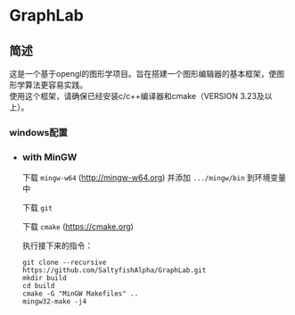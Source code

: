 # GraphLab

## 简述

这是一个基于opengl的图形学项目。旨在搭建一个图形编辑器的基本框架，使图形学算法更容易实践。  
使用这个框架，请确保已经安装c/c++编译器和cmake（VERSION 3.23及以上）。

### windows配置

 * ### with MinGW

   下载 `mingw-w64` (http://mingw-w64.org) 并添加 `.../mingw/bin` 到环境变量中

   下载 `git`
   
   下载 `cmake` (https://cmake.org)

   执行接下来的指令：

   ```shell
   git clone --recursive https://github.com/SaltyfishAlpha/GraphLab.git
   mkdir build
   cd build 
   cmake -G "MinGW Makefiles" ..
   mingw32-make -j4
   ```